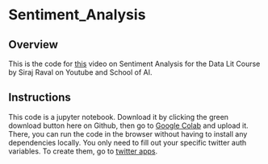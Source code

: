 # Sentiment_Analysis

## Overview 
This is the code for [this](https://youtu.be/3Pzni2yfGUQ) video on Sentiment Analysis for the Data Lit Course by Siraj Raval on Youtube and School of AI. 

## Instructions

This code is a jupyter notebook. Download it by clicking the green download button here on Github, then go to [Google Colab](https://colab.research.google.com) and upload it. There, you can run the code in the browser without having to install any dependencies locally. You only need to fill out your specific twitter auth variables. To create them, go to [twitter apps](http://apps.twitter.com). 


